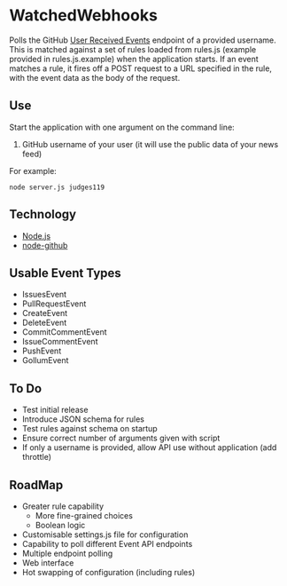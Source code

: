 # WatchedWebhooks

Polls the GitHub [User Received Events](https://developer.github.com/v3/activity/events/#list-public-events-that-a-user-has-received) endpoint of a provided username. This is matched against a set of rules loaded from rules.js (example provided in rules.js.example) when the application starts. If an event matches a rule, it fires off a POST request to a URL specified in the rule, with the event data as the body of the request.

## Use

Start the application with one argument on the command line:

1. GitHub username of your user (it will use the public data of your news feed)

For example:

`node server.js judges119`

## Technology

* [Node.js](https://nodejs.org/)
* [node-github](https://github.com/mikedeboer/node-github)

## Usable Event Types

* IssuesEvent
* PullRequestEvent
* CreateEvent
* DeleteEvent
* CommitCommentEvent
* IssueCommentEvent
* PushEvent
* GollumEvent

## To Do

* Test initial release
* Introduce JSON schema for rules
* Test rules against schema on startup
* Ensure correct number of arguments given with script
* If only a username is provided, allow API use without application (add throttle)

## RoadMap

* Greater rule capability
  * More fine-grained choices
  * Boolean logic
* Customisable settings.js file for configuration
* Capability to poll different Event API endpoints
* Multiple endpoint polling
* Web interface
* Hot swapping of configuration (including rules)